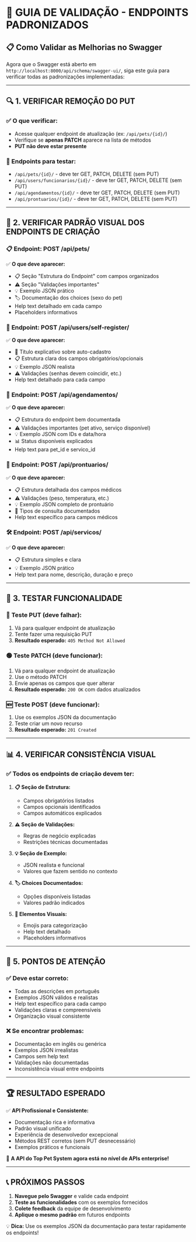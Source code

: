 # 🎯 GUIA DE VALIDAÇÃO - ENDPOINTS PADRONIZADOS

## 📋 Como Validar as Melhorias no Swagger

Agora que o Swagger está aberto em `http://localhost:8000/api/schema/swagger-ui/`, siga este guia para verificar todas as padronizações implementadas:

---

## 🔍 1. VERIFICAR REMOÇÃO DO PUT

### ✅ O que verificar:
- Acesse qualquer endpoint de atualização (ex: `/api/pets/{id}/`)
- Verifique se **apenas PATCH** aparece na lista de métodos
- **PUT não deve estar presente**

### 📱 Endpoints para testar:
- `/api/pets/{id}/` - deve ter GET, PATCH, DELETE (sem PUT)
- `/api/users/funcionarios/{id}/` - deve ter GET, PATCH, DELETE (sem PUT)  
- `/api/agendamentos/{id}/` - deve ter GET, PATCH, DELETE (sem PUT)
- `/api/prontuarios/{id}/` - deve ter GET, PATCH, DELETE (sem PUT)

---

## 🎨 2. VERIFICAR PADRÃO VISUAL DOS ENDPOINTS DE CRIAÇÃO

### 📋 **Endpoint: POST /api/pets/**
✅ **O que deve aparecer:**
- 📋 Seção "Estrutura do Endpoint" com campos organizados
- ⚠️ Seção "Validações importantes" 
- 💡 Exemplo JSON prático
- 🏷️ Documentação dos choices (sexo do pet)
- Help text detalhado em cada campo
- Placeholders informativos

### 👥 **Endpoint: POST /api/users/self-register/**
✅ **O que deve aparecer:**
- 🌟 Título explicativo sobre auto-cadastro
- 📋 Estrutura clara dos campos obrigatórios/opcionais
- 💡 Exemplo JSON realista
- ⚠️ Validações (senhas devem coincidir, etc.)
- Help text detalhado para cada campo

### 📅 **Endpoint: POST /api/agendamentos/**
✅ **O que deve aparecer:**
- 📋 Estrutura do endpoint bem documentada
- ⚠️ Validações importantes (pet ativo, serviço disponível)
- 💡 Exemplo JSON com IDs e data/hora
- 📊 Status disponíveis explicados
- Help text para pet_id e servico_id

### 🏥 **Endpoint: POST /api/prontuarios/**
✅ **O que deve aparecer:**
- 📋 Estrutura detalhada dos campos médicos
- ⚠️ Validações (peso, temperatura, etc.)
- 💡 Exemplo JSON completo de prontuário
- 🏥 Tipos de consulta documentados
- Help text específico para campos médicos

### 🛠️ **Endpoint: POST /api/servicos/**
✅ **O que deve aparecer:**
- 📋 Estrutura simples e clara
- 💡 Exemplo JSON prático
- Help text para nome, descrição, duração e preço

---

## 🧪 3. TESTAR FUNCIONALIDADE

### 🔴 **Teste PUT (deve falhar):**
1. Vá para qualquer endpoint de atualização
2. Tente fazer uma requisição PUT
3. **Resultado esperado:** `405 Method Not Allowed`

### 🟢 **Teste PATCH (deve funcionar):**
1. Vá para qualquer endpoint de atualização  
2. Use o método PATCH
3. Envie apenas os campos que quer alterar
4. **Resultado esperado:** `200 OK` com dados atualizados

### 🆕 **Teste POST (deve funcionar):**
1. Use os exemplos JSON da documentação
2. Teste criar um novo recurso
3. **Resultado esperado:** `201 Created`

---

## 📊 4. VERIFICAR CONSISTÊNCIA VISUAL

### ✅ **Todos os endpoints de criação devem ter:**

1. **📋 Seção de Estrutura:** 
   - Campos obrigatórios listados
   - Campos opcionais identificados
   - Campos automáticos explicados

2. **⚠️ Seção de Validações:**
   - Regras de negócio explicadas
   - Restrições técnicas documentadas

3. **💡 Seção de Exemplo:**
   - JSON realista e funcional
   - Valores que fazem sentido no contexto

4. **🏷️ Choices Documentados:**
   - Opções disponíveis listadas
   - Valores padrão indicados

5. **🎨 Elementos Visuais:**
   - Emojis para categorização
   - Help text detalhado
   - Placeholders informativos

---

## 🎯 5. PONTOS DE ATENÇÃO

### ✅ **Deve estar correto:**
- Todas as descrições em português
- Exemplos JSON válidos e realistas
- Help text específico para cada campo
- Validações claras e compreensíveis
- Organização visual consistente

### ❌ **Se encontrar problemas:**
- Documentação em inglês ou genérica
- Exemplos JSON irrealistas
- Campos sem help text
- Validações não documentadas
- Inconsistência visual entre endpoints

---

## 🏆 RESULTADO ESPERADO

✅ **API Profissional e Consistente:**
- Documentação rica e informativa
- Padrão visual unificado
- Experiência de desenvolvedor excepcional
- Métodos REST corretos (sem PUT desnecessário)
- Exemplos práticos e funcionais

🎉 **A API do Top Pet System agora está no nível de APIs enterprise!**

---

## 📞 PRÓXIMOS PASSOS

1. **Navegue pelo Swagger** e valide cada endpoint
2. **Teste as funcionalidades** com os exemplos fornecidos
3. **Colete feedback** da equipe de desenvolvimento
4. **Aplique o mesmo padrão** em futuros endpoints

💡 **Dica:** Use os exemplos JSON da documentação para testar rapidamente os endpoints!
